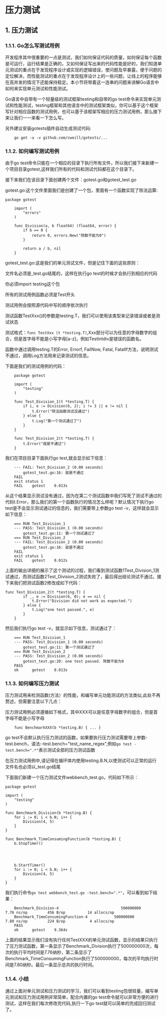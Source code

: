 # 压力测试

## 1. 压力测试 <a id="&#x538B;&#x529B;&#x6D4B;&#x8BD5;"></a>

### 1.1.1. Go怎么写测试用例 <a id="go&#x600E;&#x4E48;&#x5199;&#x6D4B;&#x8BD5;&#x7528;&#x4F8B;"></a>

开发程序其中很重要的一点是测试，我们如何保证代码的质量，如何保证每个函数是可运行，运行结果是正确的，又如何保证写出来的代码性能是好的，我们知道单元测试的重点在于发现程序设计或实现的逻辑错误，使问题及早暴露，便于问题的定位解决，而性能测试的重点在于发现程序设计上的一些问题，让线上的程序能够在高并发的情况下还能保持稳定。本小节将带着这一连串的问题来讲解Go语言中如何来实现单元测试和性能测试。

Go语言中自带有一个轻量级的测试框架testing和自带的go test命令来实现单元测试和性能测试，testing框架和其他语言中的测试框架类似，你可以基于这个框架写针对相应函数的测试用例，也可以基于该框架写相应的压力测试用例，那么接下来让我们一一来看一下怎么写。

另外建议安装gotests插件自动生成测试代码:

```text
    go get -u -v github.com/cweill/gotests/...
```

### 1.1.2. 如何编写测试用例 <a id="&#x5982;&#x4F55;&#x7F16;&#x5199;&#x6D4B;&#x8BD5;&#x7528;&#x4F8B;"></a>

由于go test命令只能在一个相应的目录下执行所有文件，所以我们接下来新建一个项目目录gotest,这样我们所有的代码和测试代码都在这个目录下。

接下来我们在该目录下面创建两个文件：gotest.go和gotest\_test.go

gotest.go:这个文件里面我们是创建了一个包，里面有一个函数实现了除法运算:

```text
package gotest

    import (
        "errors"
    )

    func Division(a, b float64) (float64, error) {
        if b == 0 {
            return 0, errors.New("除数不能为0")
        }

        return a / b, nil
    }
```

gotest\_test.go:这是我们的单元测试文件，但是记住下面的这些原则：

文件名必须是\_test.go结尾的，这样在执行go test的时候才会执行到相应的代码

你必须import testing这个包

所有的测试用例函数必须是Test开头

测试用例会按照源代码中写的顺序依次执行

测试函数TestXxx\(\)的参数是testing.T，我们可以使用该类型来记录错误或者是测试状态

测试格式：`func TestXxx (t *testing.T)`,Xxx部分可以为任意的字母数字的组合，但是首字母不能是小写字母\[a-z\]，例如Testintdiv是错误的函数名。

函数中通过调用testing.T的Error, Errorf, FailNow, Fatal, FatalIf方法，说明测试不通过，调用Log方法用来记录测试的信息。

下面是我们的测试用例的代码：

```text
    package gotest

    import (
        "testing"
    )

    func Test_Division_1(t *testing.T) {
        if i, e := Division(6, 2); i != 3 || e != nil { 
            t.Error("除法函数测试没通过") 
        } else {
            t.Log("第一个测试通过了") 
        }
    }

    func Test_Division_2(t *testing.T) {
        t.Error("就是不通过")
    }
```

我们在项目目录下面执行go test,就会显示如下信息：

```text
    --- FAIL: Test_Division_2 (0.00 seconds)
        gotest_test.go:16: 就是不通过
    FAIL
    exit status 1
    FAIL    gotest    0.013s
```

从这个结果显示测试没有通过，因为在第二个测试函数中我们写死了测试不通过的代码t.Error，那么我们的第一个函数执行的情况怎么样呢？默认情况下执行go test是不会显示测试通过的信息的，我们需要带上参数go test -v，这样就会显示如下信息：

```text
    === RUN Test_Division_1
    --- PASS: Test_Division_1 (0.00 seconds)
        gotest_test.go:11: 第一个测试通过了
    === RUN Test_Division_2
    --- FAIL: Test_Division_2 (0.00 seconds)
        gotest_test.go:16: 就是不通过
    FAIL
    exit status 1
    FAIL    gotest    0.012s
```

上面的输出详细的展示了这个测试的过程，我们看到测试函数1Test\_Division\_1测试通过，而测试函数2Test\_Division\_2测试失败了，最后得出结论测试不通过。接下来我们把测试函数2修改成如下代码：

```text
func Test_Division_2(t *testing.T) {
        if _, e := Division(6, 0); e == nil { 
            t.Error("Division did not work as expected.") 
        } else {
            t.Log("one test passed.", e) 
        }
    }
```

然后我们执行go test -v，就显示如下信息，测试通过了：

```text
    === RUN Test_Division_1
    --- PASS: Test_Division_1 (0.00 seconds)
        gotest_test.go:11: 第一个测试通过了
    === RUN Test_Division_2
    --- PASS: Test_Division_2 (0.00 seconds)
        gotest_test.go:20: one test passed. 除数不能为0
    PASS
    ok      gotest    0.013s
```

### 1.1.3. 如何编写压力测试 <a id="&#x5982;&#x4F55;&#x7F16;&#x5199;&#x538B;&#x529B;&#x6D4B;&#x8BD5;"></a>

压力测试用来检测函数\(方法）的性能，和编写单元功能测试的方法类似,此处不再赘述，但需要注意以下几点：

压力测试用例必须遵循如下格式，其中XXX可以是任意字母数字的组合，但是首字母不能是小写字母

```text
    func BenchmarkXXX(b *testing.B) { ... }
```

go test不会默认执行压力测试的函数，如果要执行压力测试需要带上参数-test.bench，语法:-test.bench="test\_name\_regex",例如`go test -test.bench=".*"`表示测试全部的压力测试函数

在压力测试用例中,请记得在循环体内使用testing.B.N,以使测试可以正常的运行 文件名也必须以\_test.go结尾

下面我们新建一个压力测试文件webbench\_test.go，代码如下所示：

```text
package gotest

import (
    "testing"
)

func Benchmark_Division(b *testing.B) {
    for i := 0; i < b.N; i++ { 
        Division(4, 5)
    }
}

func Benchmark_TimeConsumingFunction(b *testing.B) {
    b.StopTimer() 

    
    

    b.StartTimer() 
    for i := 0; i < b.N; i++ {
        Division(4, 5)
    }
}
```

我们执行命令`go test webbench_test.go -test.bench=".*"`，可以看到如下结果：

```text
    Benchmark_Division-4                            500000000          7.76 ns/op         456 B/op          14 allocs/op
    Benchmark_TimeConsumingFunction-4            500000000          7.80 ns/op         224 B/op           4 allocs/op
    PASS
    ok      gotest    9.364s
```

上面的结果显示我们没有执行任何TestXXX的单元测试函数，显示的结果只执行了压力测试函数，第一条显示了Benchmark\_Division执行了500000000次，每次的执行平均时间是7.76纳秒，第二条显示了Benchmark\_TimeConsumingFunction执行了500000000，每次的平均执行时间是7.80纳秒。最后一条显示总共的执行时间。

### 1.1.4. 小结 <a id="&#x5C0F;&#x7ED3;"></a>

通过上面对单元测试和压力测试的学习，我们可以看到testing包很轻量，编写单元测试和压力测试用例非常简单，配合内置的go test命令就可以非常方便的进行测试，这样在我们每次修改完代码,执行一下go test就可以简单的完成回归测试了。

